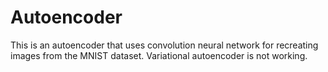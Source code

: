 # Autoencoder

This is an autoencoder that uses convolution neural network for recreating images from the MNIST dataset.
Variational autoencoder is not working.
